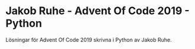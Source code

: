 # Jakob Ruhe - Advent Of Code 2019 - Python

Lösningar för Advent Of Code 2019 skrivna i Python av Jakob Ruhe.
